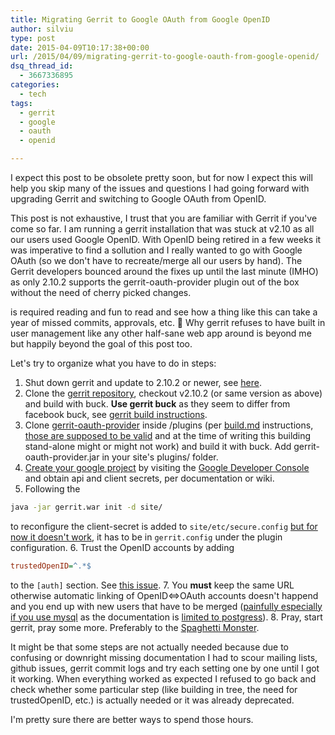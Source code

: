 ```yaml
---
title: Migrating Gerrit to Google OAuth from Google OpenID
author: silviu
type: post
date: 2015-04-09T10:17:38+00:00
url: /2015/04/09/migrating-gerrit-to-google-oauth-from-google-openid/
dsq_thread_id:
  - 3667336895
categories:
  - tech
tags:
  - gerrit
  - google
  - oauth
  - openid

---
```

I expect this post to be obsolete pretty soon, but for now I expect this will help you skip many of the issues and questions I had going forward with upgrading Gerrit and switching to Google OAuth from OpenID.

This post is not exhaustive, I trust that you are familiar with Gerrit if you've come so far. I am running a gerrit installation that was stuck at v2.10 as all our users used Google OpenID. With OpenID being retired in a few weeks it was imperative to find a sollution and I really wanted to go with Google OAuth (so we don't have to recreate/merge all our users by hand). The Gerrit developers bounced around the fixes up until the last minute (IMHO) as only 2.10.2 supports the gerrit-oauth-provider plugin out of the box without the need of cherry picked changes.

is required reading and fun to read and see how a thing like this can take a year of missed commits, approvals, etc. 🙂 Why gerrit refuses to have built in user management like any other half-sane web app around is beyond me but happily beyond the goal of this post too.

Let's try to organize what you have to do in steps:

  1. Shut down gerrit and update to 2.10.2 or newer, see [here][1].
  2. Clone the [gerrit repository][2], checkout v2.10.2 (or same version as above) and build with buck. **Use gerrit buck** as they seem to differ from facebook buck, see [gerrit build instructions][3].
  3. Clone [gerrit-oauth-provider][4] inside /plugins (per [build.md][5] instructions, [those are supposed to be valid][6] and at the time of writing this building stand-alone might or might not work) and build it with buck. Add gerrit-oauth-provider.jar in your site's plugins/ folder.
  4. [Create your google project][7] by visiting the [Google Developer Console][8] and obtain api and client secrets, per documentation or wiki.
  5. Following the
  ```bash
  java -jar gerrit.war init -d site/
  ```
  to reconfigure the client-secret is added to  `site/etc/secure.config` [but for now it doesn't work][9], it has to be in `gerrit.config` under the plugin configuration.
  6. Trust the OpenID accounts by adding 
  ```ini
  trustedOpenID=^.*$
  ```
  to the `[auth]` section. See [this issue][10].
  7. You **must** keep the same URL otherwise automatic linking of OpenID<=>OAuth accounts doesn't happend and you end up with new users that have to be merged ([painfully especially if you use mysql][11] as the documentation is [limited to postgress][12]).
  8. Pray, start gerrit, pray some more. Preferably to the [Spaghetti Monster][13].

It might be that some steps are not actually needed because due to confusing or downright missing documentation I had to scour mailing lists, github issues, gerrit commit logs and try each setting one by one until I got it working. When everything worked as expected I refused to go back and check whether some particular step (like building in tree, the need for trustedOpenID, etc.) is actually needed or it was already deprecated.

I'm pretty sure there are better ways to spend those hours.

 [1]: https://code.google.com/p/gerrit/
 [2]: https://code.google.com/p/gerrit/wiki/Source?tm=4
 [3]: https://git.eclipse.org/r/Documentation/dev-buck.html
 [4]: https://github.com/davido/gerrit-oauth-provider/
 [5]: https://github.com/davido/gerrit-oauth-provider/blob/master/src/main/resources/Documentation/build.md
 [6]: https://github.com/davido/gerrit-oauth-provider/issues/17
 [7]: https://github.com/davido/gerrit-oauth-provider/blob/master/src/main/resources/Documentation/config.md
 [8]: https://console.developers.google.com/
 [9]: https://github.com/davido/gerrit-oauth-provider/issues/18
 [10]: https://github.com/davido/gerrit-oauth-provider/issues/4
 [11]: https://groups.google.com/forum/#!topic/repo-discuss/zlwrVzapLi0
 [12]: https://code.google.com/p/gerrit/wiki/SqlMergeUserAccounts
 [13]: en.wikipedia.org/wiki/Flying_Spaghetti_Monster